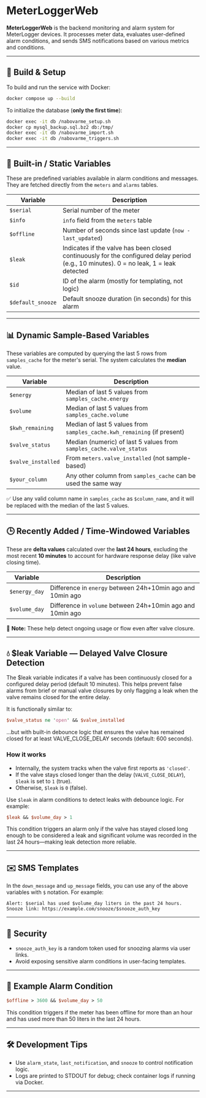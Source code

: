 
# MeterLoggerWeb

**MeterLoggerWeb** is the backend monitoring and alarm system for MeterLogger devices. It processes meter data, evaluates user-defined alarm conditions, and sends SMS notifications based on various metrics and conditions.

---

## 🚀 Build & Setup

To build and run the service with Docker:

```sh
docker compose up --build
```

To initialize the database (**only the first time**):

```sh
docker exec -it db /nabovarme_setup.sh
docker cp mysql_backup.sql.bz2 db:/tmp/
docker exec -it db /nabovarme_import.sh
docker exec -it db /nabovarme_triggers.sh
```

---

## 📌 Built-in / Static Variables

These are predefined variables available in alarm conditions and messages. They are fetched directly from the `meters` and `alarms` tables.

| Variable             | Description                                                                 |
|----------------------|-----------------------------------------------------------------------------|
| `$serial`            | Serial number of the meter                                                  |
| `$info`              | `info` field from the `meters` table                                        |
| `$offline`           | Number of seconds since last update (`now - last_updated`)                  |
| `$leak`              | Indicates if the valve has been closed continuously for the configured delay period (e.g., 10 minutes). 0 = no leak, 1 = leak detected |
| `$id`                | ID of the alarm (mostly for templating, not logic)                          |
| `$default_snooze`    | Default snooze duration (in seconds) for this alarm                         |

---

## 📊 Dynamic Sample-Based Variables

These variables are computed by querying the last 5 rows from `samples_cache` for the meter's serial. The system calculates the **median** value.

| Variable             | Description                                                                 |
|----------------------|-----------------------------------------------------------------------------|
| `$energy`            | Median of last 5 values from `samples_cache.energy`                         |
| `$volume`            | Median of last 5 values from `samples_cache.volume`                         |
| `$kwh_remaining`     | Median of last 5 values from `samples_cache.kwh_remaining` (if present)     |
| `$valve_status`      | Median (numeric) of last 5 values from `samples_cache.valve_status`         |
| `$valve_installed`   | From `meters.valve_installed` (not sample-based)                            |
| `$your_column`       | Any other column from `samples_cache` can be used the same way              |

✅ Use any valid column name in `samples_cache` as `$column_name`, and it will be replaced with the median of the last 5 values.

---

## 🕒 Recently Added / Time-Windowed Variables

These are **delta values** calculated over the **last 24 hours**, excluding the most recent **10 minutes** to account for hardware response delay (like valve closing time).

| Variable         | Description                                                                 |
|------------------|-----------------------------------------------------------------------------|
| `$energy_day`    | Difference in `energy` between 24h+10min ago and 10min ago                  |
| `$volume_day`    | Difference in `volume` between 24h+10min ago and 10min ago                  |

📎 **Note:** These help detect ongoing usage or flow even after valve closure.

---

## 💧 $leak Variable — Delayed Valve Closure Detection

The $leak variable indicates if a valve has been continuously closed for a configured delay period (default 10 minutes). This helps prevent false alarms from brief or manual valve closures by only flagging a leak when the valve remains closed for the entire delay.

It is functionally similar to:

```perl
$valve_status ne 'open' && $valve_installed
```

…but with built-in debounce logic that ensures the valve has remained closed for at least VALVE_CLOSE_DELAY seconds (default: 600 seconds).

### How it works
- Internally, the system tracks when the valve first reports as `'closed'`.
- If the valve stays closed longer than the delay (`VALVE_CLOSE_DELAY`), `$leak` is set to `1` (true).
- Otherwise, `$leak` is `0` (false).

Use `$leak` in alarm conditions to detect leaks with debounce logic. For example:

```perl
$leak && $volume_day > 1
```

This condition triggers an alarm only if the valve has stayed closed long enough to be considered a leak and significant volume was recorded in the last 24 hours—making leak detection more reliable.

---

## ✉️ SMS Templates

In the `down_message` and `up_message` fields, you can use any of the above variables with `$` notation. For example:

```text
Alert: $serial has used $volume_day liters in the past 24 hours.
Snooze link: https://example.com/snooze/$snooze_auth_key
```

---

## 🔐 Security

- `snooze_auth_key` is a random token used for snoozing alarms via user links.
- Avoid exposing sensitive alarm conditions in user-facing templates.

---

## 🧪 Example Alarm Condition

```perl
$offline > 3600 && $volume_day > 50
```

This condition triggers if the meter has been offline for more than an hour and has used more than 50 liters in the last 24 hours.

---

## 🛠️ Development Tips

- Use `alarm_state`, `last_notification`, and `snooze` to control notification logic.
- Logs are printed to STDOUT for debug; check container logs if running via Docker.

---
